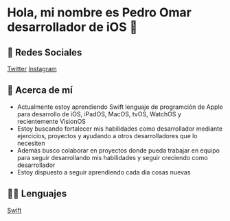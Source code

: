 # Hola, mi nombre es Pedro Omar desarrollador de iOS 👋

## 🔂 Redes Sociales
[Twitter](https:www.x.com/pedroomar25) [Instagram](https://www.instagram.com/pedroomar_98)

## 👤 Acerca de mí
- Actualmente estoy aprendiendo Swift lenguaje de programción de Apple para desarrollo de iOS, iPadOS, MacOS, tvOS, WatchOS y recientemente VisionOS
- Estoy buscando fortalecer mis habilidades como desarrollador mediante ejercicios, proyectos y ayudando a otros desarrolladores que lo necesiten
- Además busco colaborar en proyectos donde pueda trabajar en equipo para seguir desarrollando mis habilidades y seguir creciendo como desarrollador
- Estoy dispuesto a seguir aprendiendo cada día cosas nuevas

## 👨‍💻 Lenguajes
[Swift](https://wwww.swift.org)


